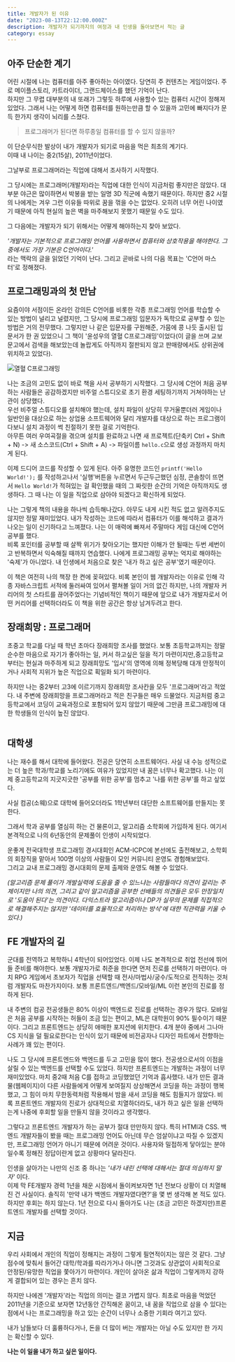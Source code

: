 ```yaml
---
title: 개발자가 된 이유
date: "2023-08-13T22:12:00.000Z"
description: 개발자가 되기까지의 여정과 내 인생을 돌아보면서 적는 글
category: essay
---
```


## 아주 단순한 계기

어린 시절에 나는 컴퓨터를 아주 좋아하는 아이였다. 당연히 주 컨텐츠는 게임이었다. 주로 메이플스토리, 카트라이더, 그랜드체이스를 했던 기억이 난다.  
 하지만 그 무렵 대부분의 내 또래가 그렇듯 하루에 사용할수 있는 컴퓨터 시간이 정해져 있었다. 그래서 나는 어떻게 하면 컴퓨터를 원하는만큼 할 수 있을까 고민에 빠지다가 문득 한가지 생각이 뇌리를 스쳤다.

> 프로그래머가 된다면 하루종일 컴퓨터를 할 수 있지 않을까?

이 단순무식한 발상이 내가 개발자가 되기로 마음을 먹은 최초의 계기다.  
이때 내 나이는 중2(15살), 2011년이었다.

그날부로 프로그래머라는 직업에 대해서 조사하기 시작했다.

그 당시에는 프로그래머(개발자)라는 직업에 대한 인식이 지금처럼 좋지만은 않았다. 대부분 야근은 많이하면서 박봉을 받는 일명 3D 직군에 속했기 때문이다. 하지만 중2 시절의 나에게는 겨우 그런 이유들 따위로 꿈을 꺾을 수는 없었다. 오히려 너무 어린 나이였기 때문에 아직 현실의 높은 벽을 마주해보지 못했기 때문일 수도 있다.

그 다음에는 개발자가 되기 위해서는 어떻게 해야하는지 찾아 보았다.

_'개발자는 기본적으로 프로그래밍 언어를 사용하면서 컴퓨터와 상호작용을 해야한다. 그 중에서도 가장 기본은 C언어이다.'_  
라는 맥락의 글을 읽었던 기억이 난다. 그리고 곧바로 나의 다음 목표는 'C언어 마스터'로 정해졌다.

## 프로그래밍과의 첫 만남

요즘이야 서점이든 온라인 강의든 C언어를 비롯한 각종 프로그래밍 언어를 학습할 수 있는 방법이 널리고 널렸지만, 그 당시에 프로그래밍 입문자가 독학으로 공부할 수 있는 방법은 거의 전무했다. 그렇지만 나 같은 입문자를 구원해준, 가뭄에 콩 나듯 출시된 입문서가 한 권 있었으니 그 책이 '윤성우의 열혈 C프로그래밍'이었다(이 글을 쓰며 교보문고에서 검색을 해보았는데 놀랍게도 아직까지 절판되지 않고 판매량에서도 상위권에 위치하고 있었다).

![열혈 C프로그래밍](./c-book.png)

나는 조금의 고민도 없이 바로 책을 사서 공부하기 시작했다. 그 당시에 C언어 처음 공부하는 사람들은 공감하겠지만 비주얼 스튜디오로 초기 환경 세팅하기까지 거쳐야하는 난관이 상당했다.  
우선 비주얼 스튜디오를 설치해야 했는데, 설치 파일이 상당히 무거울뿐더러 게임이나 일반인을 대상으로 하는 상업용 소프트웨어와 달리 개발자를 대상으로 하는 프로그램이다보니 설치 과정이 썩 친절하기 못한 걸로 기억한다.  
아무튼 여러 우여곡절을 겪으며 설치를 완료하고 나면 새 프로젝트(단축키 Ctrl + Shift + N) -> 새 소스코드(Ctrl + Shift + A) -> 파일이름 `hello.c`으로 생성 과정까지 마치게 된다.

이제 드디어 코드를 작성할 수 있게 된다. 아주 유명한 코드인 `printf('Hello World!');` 를 작성하고나서 '실행'버튼을 누르면서 두근두근했던 심정, 콘솔창이 뜨면서 `Hello World!`가 적혀있는 걸 확인했을 때의 그 짜릿한 순간의 기억은 아직까지도 생생하다. 그 때 나는 이 일을 직업으로 삼아야 되겠다고 확신하게 되었다.

나는 그렇게 책의 내용을 하나씩 습득해나갔다. 아무도 내게 시킨 적도 없고 알려주지도 않지만 정말 재미있었다. 내가 작성하는 코드에 따라서 컴퓨터가 이를 해석하고 결과가 나오는 일이 신기하다고 느껴졌다. 나는 이 매력에 빠져서 주말마다 게임 대신에 C언어 공부를 했다.  
비록 포인터를 공부할 때 살짝 위기가 찾아오기는 했지만 이해가 안 될때는 두번 세번이고 반복하면서 익숙해질 때까지 연습했다. 나에게 프로그래밍 공부는 억지로 해야하는 '숙제'가 아니었다. 내 인생에서 처음으로 찾은 '내가 하고 싶은 공부'였기 때문이다.

이 책은 여전히 나의 책장 한 켠에 꽂혀있다. 비록 본인이 웹 개발자라는 이유로 인해 각종 자바스크립트 서적에 둘러싸여 있어서 펼쳐볼 일이 거의 없긴 하지만, 나의 개발자 커리어의 첫 스타트를 끊어주었다는 기념비적인 책이기 때문에 앞으로 내가 개발자로서 어떤 커리어를 선택하더라도 이 책을 위한 공간은 항상 남겨두려고 한다.

## 장래희망 : 프로그래머

초중고 학교를 다닐 때 학년 초마다 장래희망 조사를 했었다. 보통 초등학교까지는 정말 순수한 마음으로 자기가 좋아하는 일, 커서 하고싶은 일을 적기 마련이지만,중고등학교부터는 현실과 마주하게 되고 장래희망도 '입시'의 영역에 의해 정복당해 대개 안정적이거나 사회적 지위가 높은 직업으로 획일화 되기 마련이다.

하지만 나는 중2부터 고3에 이르기까지 장래희망 조사칸을 모두 '프로그래머'라고 적었다. 내 주변에 장래희망을 프로그래머라고 적은 친구들은 매우 드물었다. 지금처럼 중고등학교에서 코딩이 교육과정으로 포함되어 있지 않았기 때문에 그만큼 프로그래밍에 대한 학생들의 인식이 높진 않았다.

![]()

## 대학생

나는 재수를 해서 대학에 들어왔다. 전공은 당연히 소프트웨어다. 사실 내 수능 성적으로는 더 높은 학과/학교를 노리기에도 여유가 있었지만 내 꿈은 너무나 확고했다. 나는 이제 중고등학교의 지긋지긋한 '공부를 위한 공부'를 멈추고 '나를 위한 공부'를 하고 싶었다.

사실 컴공(소웨)으로 대학에 들어오더라도 1학년부터 대단한 소프트웨어를 만들지는 못한다.

그래서 학과 공부를 열심히 하는 건 물론이고, 알고리즘 소학회에 가입하게 된다. 여기서 본격적으로 나의 6년동안의 문제풀이 인생이 시작되었다.

운좋게 전국대학생 프로그래밍 경시대회인 ACM-ICPC에 본선에도 출전해보고, 소학회의 회장직을 맡아서 100명 이상의 사람들이 모인 커뮤니티 운영도 경험해보았다.  
그리고 교내 프로그래밍 경시대회의 문제 출제와 운영도 해볼 수 있었다.

_(알고리즘 문제 풀이가 개발실력에 도움을 줄 수 있느냐는 사람들마다 의견이 갈리는 주제이지만 나의 의견, 그리고 같이 알고리즘을 공부한 선배들의 의견들은 모두 만장일치로 '도움이 된다'는 의견이다. 다익스트라 알고리즘이나 DP가 실무의 문제를 직접적으로 해결해주지는 않지만 '데이터를 효율적으로 처리하는 방식'에 대한 직관력을 키울 수 있다.)_

## FE 개발자의 길

군대를 전역하고 복학하니 4학년이 되어있었다. 이제 나도 본격적으로 취업 전선에 뛰어들 준비를 해야한다. 보통 개발자가로 취준을 한다면 먼저 진로를 선택하기 마련이다. 마치 RPG 게임에서 초보자가 직업을 선택할 때 전사/마법사/궁수/도적으로 전직하는 것처럼 개발자도 마찬가지이다. 보통 프론트엔드/백엔드/모바일/ML 이런 본인의 진로를 정하게 된다.

내 주변의 컴공 전공생들은 80% 이상이 백엔드로 진로를 선택하는 경우가 많다. 모바일은 처음 공부를 시작하는 허들이 조금 있는 편이고, ML은 대학원이 90% 필수이기 때문이다. 그리고 프론트엔드는 상당히 애매한 포지션에 위치한다. 4개 분야 중에서 그나마 CS 지식을 덜 필요로한다는 인식이 있기 때문에 비전공자나 디자인 파트에서 전향하는 사례가 꽤 있는 편이다.

나도 그 당시에 프론트엔드와 백엔드를 두고 고민을 많이 했다. 전공생으로서의 이점을 살릴 수 있는 백엔드를 선택할 수도 있었다. 하지만 프론트엔드는 개발하는 과정이 너무 재미있었다. 마치 중2때 처음 C를 접하고 코딩했었던 기억과 흡사했다. 내가 만든 결과물(웹페이지)이 다른 사람들에게 어떻게 보여질지 상상해면서 코딩을 하는 과정이 행복했고, 그 힘이 마치 무한동력처럼 작용해서 밤을 새서 코딩을 해도 힘들지가 않았다. 비록 프론트엔드 개발자의 진로가 상대적으로 치열하더라도, 내가 하고 싶은 일을 선택하는게 나중에 후회할 일을 만들지 않을 것이라고 생각했다.

그렇다고 프론트엔드 개발자가 하는 공부가 절대 만만하지 않다. 특히 HTMl과 CSS. 백엔드 개발자들이 봤을 때는 프로그래밍 언어도 아닌데 무슨 엄살이냐고 따질 수 있겠지만, 프로그래밍 언어가 아니기 때문에 어려운 것이다. 사용자와 밀접하게 닿아있는 분야일수록 정해진 정답이란게 없고 상황마다 달라진다.

인생을 살아가는 나만의 신조 중 하나는 _'내가 내린 선택에 대해서는 절대 의심하지 말자'_ 이다.  
이제 막 FE개발자 경력 1년을 채운 시점에서 돌이켜보자면 1년 전보다 상황이 더 치열해진 건 사실이다. 솔직히 '만약 내가 백엔드 개발자였다면?'을 몇 번 생각해 본 적도 있다. 하지만 후회는 하지 않는다. 1년 전으로 다시 돌아가도 나는 (조금 고민은 하겠지만)프론트엔드 개발자를 선택할 것이다.

## 지금

우리 사회에서 개인의 직업이 정해지는 과정이 그렇게 필연적이지는 않은 것 같다. 그냥 점수에 맞춰서 들어간 대학/학과를 따라가거나 아니면 그것과도 상관없이 사회적으로 안정된/유망한 직업을 쫓아가기 마련이다. 개인이 살아온 삶과 직업이 그렇게까지 강하게 결합되어 있는 경우는 흔치 않다.

하지만 나에겐 '개발자'라는 직업의 의미는 결코 가볍지 않다. 최초로 마음을 먹었던 2011년을 기준으로 보자면 12년동안 간직해온 꿈이고, 내 꿈을 직업으로 삼을 수 있다는 점에서 나는 프로그래밍을 하고 있는 순간이 너무나 소중한 기회라 여기고 있다.

내가 남들보다 더 훌륭하다거나, 돈을 더 많이 버는 개발자는 아닐 수도 있지만 한 가지는 확신할 수 있다.

**나는 이 일을 내가 하고 싶은 일이다.**
